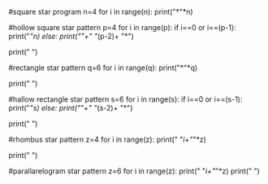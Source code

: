 #square star program
n=4
for i in range(n):
    print("*"*n)



  #hollow square star pattern
  p=4 
for  i in range(p):
     if i==0 or i==(p-1):
        print("*"*n)
     else:
        print("*"+" "*(p-2)+ "*")

print(" ")


#rectangle star pattern 
q=6
for i in range(q):
    print("*"*q)
    
print(" ")  


#hallow rectangle star pattern 
s=6
for  i in range(s):
     if i==0 or i==(s-1):
        print("*"*s)
     else:
        print("*"+" "*(s-2)+ "*")
        
        
print(" ")


#rhombus star pattern 
z=4
for i in range(z):
   print(" "*i+"*"*z)

print(" ")




#parallarelogram star pattern 
z=6
for i in range(z):
   print(" "*i+"*"*z)
print(" ")



       
